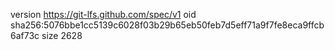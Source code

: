 version https://git-lfs.github.com/spec/v1
oid sha256:5076bbe1cc5139c6028f03b29b65eb50feb7d5eff71a9f7fe8eca9ffcb6af73c
size 2628
